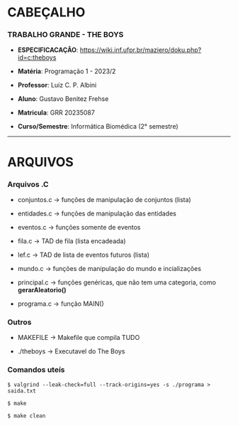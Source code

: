 # CABEÇALHO

### TRABALHO GRANDE - THE BOYS

-   **ESPECIFICACAÇÂO**: https://wiki.inf.ufpr.br/maziero/doku.php?id=c:theboys

-   **Matéria**: Programação 1 - 2023/2

-   **Professor**: Luiz C. P. Albini

-   **Aluno**: Gustavo Benitez Frehse

-   **Matricula**: GRR 20235087

-   **Curso/Semestre**: Informática Biomédica (2° semestre)

---

# ARQUIVOS

### Arquivos .C

-   conjuntos.c -> funções de manipulação de conjuntos (lista)

-   entidades.c -> funções de manipulação das entidades

-   eventos.c -> funções somente de eventos

-   fila.c -> TAD de fila (lista encadeada)

-   lef.c -> TAD de lista de eventos futuros (lista)

-   mundo.c -> funções de manipulação do mundo e incializações

-   principal.c -> funções genéricas, que não tem uma categoria, como **gerarAleatorio()**

-   programa.c -> função MAIN()

### Outros

-   MAKEFILE -> Makefile que compila TUDO

-   ./theboys -> Executavel do The Boys

### Comandos uteís

```
$ valgrind --leak-check=full --track-origins=yes -s ./programa > saida.txt

$ make

$ make clean
```

